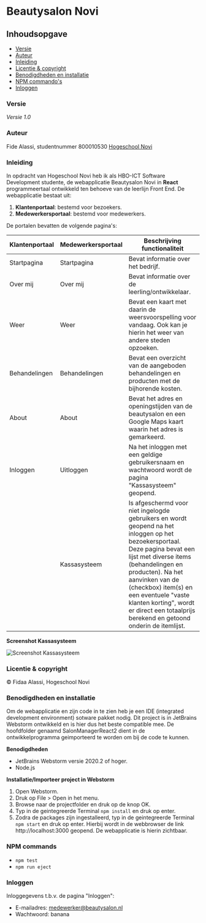 # Beautysalon Novi

## Inhoudsopgave
*	[Versie](#versie)
*	[Auteur](#auteur)
*	[Inleiding](#inleiding)
*	[Licentie & copyright](#licentie-&-copyright)
*	[Benodigdheden en installatie](#Benodigdheden-en-installatie)
*	[NPM commando's](#npm-commands)
*	[Inloggen](#inloggen)

### Versie
*Versie 1.0*

### Auteur
Fide Alassi, studentnummer 800010530
[Hogeschool Novi](https://www.novi.nl/)

### Inleiding
In opdracht van Hogeschool Novi heb ik als HBO-ICT Software Development studente, de webapplicatie Beautysalon Novi in **React** programmeertaal ontwikkeld ten behoeve van de leerlijn Front End.
De webapplicatie bestaat uit:
1. **Klantenportaal**: bestemd voor bezoekers.
2. **Medewerkersportaal**: bestemd voor medewerkers.

De portalen bevatten de volgende pagina's:

Klantenportaal|Medewerkersportaal|Beschrijving functionaliteit
--------------|--------------|--------------
Startpagina| Startpagina| Bevat informatie over het bedrijf.
Over mij| Over mij| Bevat informatie over de leerling/ontwikkelaar.
Weer| Weer| Bevat een kaart met daarin de weersvoorspelling voor vandaag. Ook kan je hierin het weer van andere steden opzoeken.
Behandelingen| Behandelingen| Bevat een overzicht van de aangeboden behandelingen en producten met de bijhorende kosten.
About| About| Bevat het adres en openingstijden van de beautysalon en een Google Maps kaart waarin het adres is gemarkeerd.
Inloggen| Uitloggen| Na het inloggen met een geldige gebruikersnaam en wachtwoord wordt de pagina "Kassasysteem" geopend.  
&nbsp;| Kassasysteem| Is afgeschermd voor niet ingelogde gebruikers en wordt geopend na het inloggen op het bezoekersportaal. Deze pagina bevat een lijst met diverse items (behandelingen en producten). Na het aanvinken van de (checkbox) item(s) en een eventuele "vaste klanten korting", wordt er direct een totaalprijs berekend en getoond onderin de itemlijst.

**Screenshot Kassasysteem**

![Screenshot Kassasysteem](https://i.ibb.co/SKPZT5Q/Kassasysteem3.png) 

### Licentie & copyright
© Fidaa Alassi, Hogeschool Novi

### Benodigdheden en installatie
Om de webapplicatie en zijn code in te zien heb je een IDE (integrated development environment) sotware pakket nodig.
Dit project is in JetBrains Webstorm ontwikkeld en is hier dus het beste compatible mee. 
De hoofdfolder genaamd SalonManagerReact2 dient in de ontwikkelprogramma geimporteerd te worden om bij de code te kunnen.

**Benodigdheden**
* JetBrains Webstorm versie 2020.2 of hoger.
* Node.js

**Installatie/Importeer project in Webstorm**
1. Open Webstorm.
2. Druk op File > Open in het menu.
3. Browse naar de projectfolder en druk op de knop OK.
4. Typ in de geintegreerde Terminal `npm install` en druk op enter.
5. Zodra de packages zijn ingestalleerd, typ in de geintegreerde Terminal `npm start` en druk op enter. Hierbij wordt in de webbrowser de link http://localhost:3000 geopend. 
De webapplicatie is hierin zichtbaar.

### NPM commands
* `npm test`
* `npm run eject`

### Inloggen
Inloggegevens t.b.v. de pagina "Inloggen":
* E-mailadres: medewerker@beautysalon.nl
* Wachtwoord: banana

